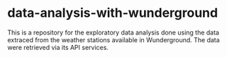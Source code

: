 # data-analysis-with-wunderground
This is a repository for the exploratory data analysis done using the data extraced from the weather stations available in Wunderground. The data were retrieved via its API services.
